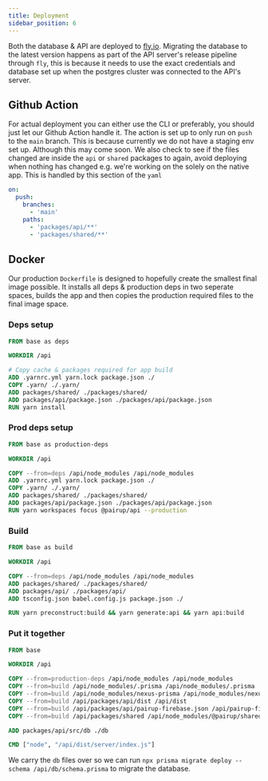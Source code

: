 ```yaml
---
title: Deployment
sidebar_position: 6
---
```


Both the database & API are deployed to [fly.io](https://fly.io/). Migrating the database to the latest version happens as part of the API server's release pipeline through `fly`, this is because it needs to use the exact credentials and database set up when the postgres cluster was connected to the API's server.

## Github Action

For actual deployment you can either use the CLI or preferably, you should just let our Github Action handle it. The action is set up to only run on `push` to the `main` branch. This is because currently we do not have a staging env set up. Although this may come soon. We also check to see if the files changed are inside the `api` or `shared` packages to again, avoid deploying when nothing has changed e.g. we're working on the solely on the native app. This is handled by this section of the `yaml`

```yml
on:
  push:
    branches:
      - 'main'
    paths:
      - 'packages/api/**'
      - 'packages/shared/**'
```

## Docker

Our production `Dockerfile` is designed to hopefully create the smallest final image possible. It installs all deps & production deps in two seperate spaces, builds the app and then copies the production required files to the final image space.

### Deps setup

```Dockerfile
FROM base as deps

WORKDIR /api

# Copy cache & packages required for app build
ADD .yarnrc.yml yarn.lock package.json ./
COPY .yarn/ ./.yarn/
ADD packages/shared/ ./packages/shared/
ADD packages/api/package.json ./packages/api/package.json
RUN yarn install
```

### Prod deps setup

```Dockerfile
FROM base as production-deps

WORKDIR /api

COPY --from=deps /api/node_modules /api/node_modules
ADD .yarnrc.yml yarn.lock package.json ./
COPY .yarn/ ./.yarn/
ADD packages/shared/ ./packages/shared/
ADD packages/api/package.json ./packages/api/package.json
RUN yarn workspaces focus @pairup/api --production
```

### Build

```Dockerfile
FROM base as build

WORKDIR /api

COPY --from=deps /api/node_modules /api/node_modules
ADD packages/shared/ ./packages/shared/
ADD packages/api/ ./packages/api/
ADD tsconfig.json babel.config.js package.json ./

RUN yarn preconstruct:build && yarn generate:api && yarn api:build
```

### Put it together

```Dockerfile
FROM base

WORKDIR /api

COPY --from=production-deps /api/node_modules /api/node_modules
COPY --from=build /api/node_modules/.prisma /api/node_modules/.prisma
COPY --from=build /api/node_modules/nexus-prisma /api/node_modules/nexus-prisma
COPY --from=build /api/packages/api/dist /api/dist
COPY --from=build /api/packages/api/pairup-firebase.json /api/pairup-firebase.json
COPY --from=build /api/packages/shared /api/node_modules/@pairup/shared

ADD packages/api/src/db ./db

CMD ["node", "/api/dist/server/index.js"]
```

We carry the `db` files over so we can run `npx prisma migrate deploy --schema /api/db/schema.prisma` to migrate the database.
